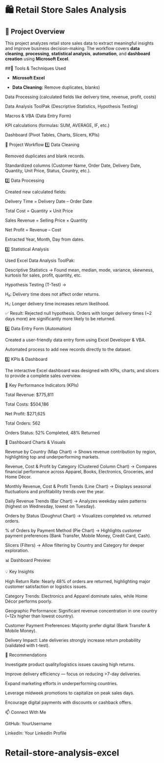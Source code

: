 
# 🛍️ Retail Store Sales Analysis
## 📌 Project Overview

This project analyzes retail store sales data to extract meaningful insights and improve business decision-making. The workflow covers **data cleaning**, **processing**, **statistical analysis**, **automation**, and **dashboard creation** using **Microsoft Excel**.

##🔧 Tools & Techniques Used

- **Microsoft Excel**

- **Data Cleaning:** Remove duplicates, blanks)

Data Processing (calculated fields like delivery time, revenue, profit, costs)

Data Analysis ToolPak (Descriptive Statistics, Hypothesis Testing)

Macros & VBA (Data Entry Form)

KPI calculations (formulas: SUM, AVERAGE, IF, etc.)

Dashboard (Pivot Tables, Charts, Slicers, KPIs)

📂 Project Workflow
1️⃣ Data Cleaning

Removed duplicates and blank records.

Standardized columns (Customer Name, Order Date, Delivery Date, Quantity, Unit Price, Status, Country, etc.).

2️⃣ Data Processing

Created new calculated fields:

Delivery Time = Delivery Date – Order Date

Total Cost = Quantity × Unit Price

Sales Revenue = Selling Price × Quantity

Net Profit = Revenue – Cost

Extracted Year, Month, Day from dates.

3️⃣ Statistical Analysis

Used Excel Data Analysis ToolPak:

Descriptive Statistics → Found mean, median, mode, variance, skewness, kurtosis for sales, profit, quantity, etc.

Hypothesis Testing (T-Test) →

H₀: Delivery time does not affect order returns.

H₁: Longer delivery time increases return likelihood.

✅ Result: Rejected null hypothesis. Orders with longer delivery times (~2 days more) are significantly more likely to be returned.

4️⃣ Data Entry Form (Automation)

Created a user-friendly data entry form using Excel Developer & VBA.

Automated process to add new records directly to the dataset.

5️⃣ KPIs & Dashboard

The interactive Excel dashboard was designed with KPIs, charts, and slicers to provide a complete sales overview.

🔹 Key Performance Indicators (KPIs)

Total Revenue: $775,811

Total Costs: $504,186

Net Profit: $271,625

Total Orders: 562

Orders Status: 52% Completed, 48% Returned

🔹 Dashboard Charts & Visuals

Revenue by Country (Map Chart) → Shows revenue contribution by region, highlighting top and underperforming markets.

Revenue, Cost & Profit by Category (Clustered Column Chart) → Compares financial performance across Apparel, Books, Electronics, Groceries, and Home Décor.

Monthly Revenue, Cost & Profit Trends (Line Chart) → Displays seasonal fluctuations and profitability trends over the year.

Daily Revenue Trends (Bar Chart) → Analyzes weekday sales patterns (highest on Wednesday, lowest on Tuesday).

Orders by Status (Doughnut Chart) → Visualizes completed vs. returned orders.

% of Orders by Payment Method (Pie Chart) → Highlights customer payment preferences (Bank Transfer, Mobile Money, Credit Card, Cash).

Slicers (Filters) → Allow filtering by Country and Category for deeper exploration.

📊 Dashboard Preview:

💡 Key Insights

High Return Rate: Nearly 48% of orders are returned, highlighting major customer satisfaction or logistics issues.

Category Trends: Electronics and Apparel dominate sales, while Home Décor performs poorly.

Geographic Performance: Significant revenue concentration in one country (~12x higher than lowest country).

Customer Payment Preferences: Majority prefer digital (Bank Transfer & Mobile Money).

Delivery Impact: Late deliveries strongly increase return probability (validated with t-test).

🚀 Recommendations

Investigate product quality/logistics issues causing high returns.

Improve delivery efficiency — focus on reducing >7-day deliveries.

Expand marketing efforts in underperforming countries.

Leverage midweek promotions to capitalize on peak sales days.

Encourage digital payments with discounts or cashback offers.

📫 Connect With Me

GitHub: YourUsername

LinkedIn: Your LinkedIn Profile
# Retail-store-analysis-excel
